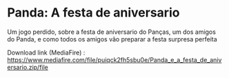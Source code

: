 # Panda: A festa de aniversario
Um jogo perdido, sobre a festa de aniversario do Panças, um dos amigos do Panda, e como todos os amigos vão preparar a festa surpresa perfeita

Download link (MediaFire) : https://www.mediafire.com/file/puiqck2fh5sbu0e/Panda_e_a_festa_de_aniversario.zip/file
